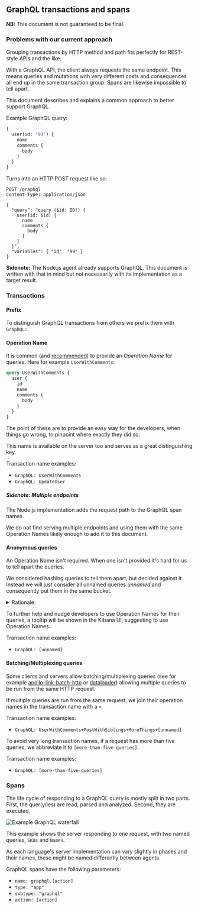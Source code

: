 ## GraphQL transactions and spans

**NB:** This document is not guaranteed to be final.

### Problems with our current approach

Grouping transactions by HTTP method and path fits perfectly for REST-style APIs and the like.

With a GraphQL API, the client always requests the same endpoint.
This means queries and mutations with very different costs and consequences all end up in the same transaction group.
Spans are likewise impossible to tell apart.

This document describes and explains a common approach to better support GraphQL.

Example GraphQL query:

```graphql
{
  user(id: "99") {
    name
    comments {
      body
    }
  }
}
```

Turns into an HTTP POST request like so:

```plain
POST /graphql
Content-Type: application/json

{
  "query": "query ($id: ID!) {
    user(id: $id) {
      name
      comments {
        body
      }
    }
  }",
  "variables": { "id": "99" }
}
```

**Sidenote:** The Node.js agent already supports GraphQL. This document is written with that in mind but not necessarily with its implementation as a target result.

### Transactions

#### Prefix

To distinguish GraphQL transactions from others we prefix them with `GraphQL:`.

#### Operation Name

It is common (and [recommended](https://graphql.org/learn/queries/#operation-name)) to provide an _Operation Name_ for queries. Here for example `UserWithComments`:

```graphql
query UserWithComments {
  user {
    id
    name
    comments {
      body
    }
  }
}
```

The point of these are to provide an easy way for the developers, when things go wrong, to pinpoint where exactly they did so.

This name is available on the server too and serves as a great distinguishing key.

Transaction name examples:
- `GraphQL: UserWithComments`
- `GraphQL: UpdateUser`

##### Sidenote: Multiple endpoints

The Node.js implementation adds the request path to the GraphQL span names.

We do not find serving multiple endpoints and using them with the same Operation Names likely enough to add it to this document.

#### Anonymous queries

An Operation Name isn't required. When one isn't provided it's hard for us to tell apart the queries.

We considered hashing queries to tell them apart, but decided against it.
Instead we will just consider all unnamed queries _unnamed_ and consequently put them in the same bucket.

<details>
<summary>Rationale:</summary>

1. Some clients generate `id`s from hashing the contents of the query (see [apollo-tooling](https://github.com/apollographql/apollo-tooling/blob/1dfd737eaf85b89b2cfb13913342e091e3c03d18/packages/apollo-codegen-core/src/compiler/visitors/generateOperationId.ts#L5)). This would split the anonymous queries into separate buckets.

    A problem with this approach is that a user of the APM UI has no way to recognise queries in the transactions list before clicking through.

    Using just the `id` will not reveal the true culprit since there can be variables associated with the query. Different values for the variables can lead to very different workloads and response times.

2. Another approach is to simply label them `[unnamed]`.

    A problem with _that_ approach is that the contents and thereby the relevant db queries and other sub-span actions that the server might do while resolving these queries may be wildly different making it hard to provide a _true_ sample waterfall.

    These two examples for example will look the same for the top-level GraphQL spans but will represent significantly different workloads.

    ```
    [- anonymous graphql span --------------]
      [- 1,000x SELECT * ---------------]
        [- 1,000 more SELECT * -]

    [- anonymous graphql span --------------]
      [- SELECT id FROM users WHERE id=? -]
    ```

No one of these are perfect. Because the benefits of using `id`s in the worst case could be misleading anyway, we're going with option 2.
</details>

To further help and nudge developers to use Operation Names for their queries, a tooltip will be shown in the Kibana UI, suggesting to use Operation Names.

Transaction name examples:
- `GraphQL: [unnamed]`

#### Batching/Multiplexing queries

Some clients and servers allow batching/multiplexing queries (see for example [apollo-link-batch-http](https://www.apollographql.com/docs/link/links/batch-http/#gatsby-focus-wrapper) or [dataloader](https://github.com/graphql/dataloader#batching)) allowing multiple queries to be run from the same HTTP request.

If multiple queries are run from the same request, we join their operation names in the transaction name with a `+`.

Transaction name examples:
- `GraphQL: UserWithComments+PostWithSiblings+MoreThings+[unnamed]`

To avoid very long transaction names, if a request has more than five queries, we abbreviate it to `[more-than-five-queries]`.

Transaction name examples:
- `GraphQL: [more-than-five-queries]`

### Spans

The life cycle of responding to a GraphQL query is mostly split in two parts. First, the quer(y/ies) are read, parsed and analyzed. Second, they are executed.

![Example GraphQL waterfall](https://user-images.githubusercontent.com/2163464/90007930-dfbd7b00-dc9b-11ea-8729-5d0237a0d6a4.png)

This example shows the server responding to one request, with two named queries, `SKUs` and `Names`.

As each language's server implementation can vary slightly in phases and their names, these might be named differently between agents.

GraphQL spans have the following parameters:

- `name: graphql.[action]`
- `type: "app"`
- `subtype: "graphql"`
- `action: [action]`

